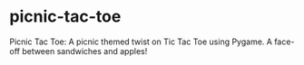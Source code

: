 # picnic-tac-toe

Picnic Tac Toe: A picnic themed twist on Tic Tac Toe using Pygame. A face-off between sandwiches and apples!